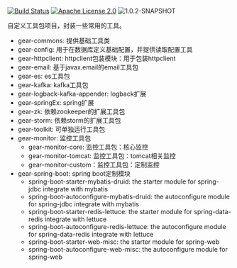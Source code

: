 [![Build Status](https://www.travis-ci.org/howardliu-cn/my-gear.svg?branch=master)](https://www.travis-ci.org/howardliu-cn/my-gear)
[![Apache License 2.0](https://img.shields.io/badge/license-Apache%20License%202.0-green.svg)](http://www.apache.org/licenses/LICENSE-2.0)
![1.0.2-SNAPSHOT](https://img.shields.io/badge/snapshot-1.0.2--SNAPSHOT-green.svg)

自定义工具包项目，封装一些常用的工具。

- gear-commons: 提供基础工具类
- gear-config: 用于在数据库定义基础配置，并提供读取配置工具
- gear-httpclient: httpclient包装模块：用于包装httpclient
- gear-email: 基于javax.email的email工具包
- gear-es: es工具包
- gear-kafka: kafka工具包
- gear-logback-kafka-appender: logback扩展
- gear-springEx: spring扩展
- gear-zk: 依赖zookeeper的扩展工具包
- gear-storm: 依赖storm的扩展工具包
- gear-toolkit: 可单独运行工具包
- gear-monitor: 监控工具包
    - gear-monitor-core: 监控工具包：核心监控
    - gear-monitor-tomcat: 监控工具包：tomcat相关监控
    - gear-monitor-custom：监控工具包：定制监控
- gear-spring-boot: spring boot定制模块
    - spring-boot-starter-mybatis-druid: the starter module for spring-jdbc integrate with mybatis
    - spring-boot-autoconfigure-mybatis-druid: the autoconfigure module for spring-jdbc integrate with mybatis
    - spring-boot-starter-redis-lettuce: the starter module for spring-data-redis integrate with lettuce
    - spring-boot-autoconfigure-redis-lettuce: the autoconfigure module for spring-data-redis integrate with lettuce
    - spring-boot-starter-web-misc: the starter module for spring-web
    - spring-boot-autoconfigure-web-misc: the autoconfigure module for spring-web
